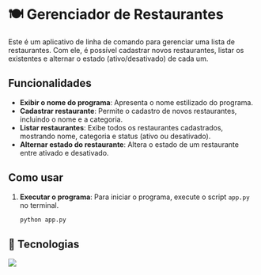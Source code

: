 # 🍽️ Gerenciador de Restaurantes

Este é um aplicativo de linha de comando para gerenciar uma lista de restaurantes. Com ele, é possível cadastrar novos restaurantes, listar os existentes e alternar o estado (ativo/desativado) de cada um.

## Funcionalidades

- **Exibir o nome do programa**: Apresenta o nome estilizado do programa.
- **Cadastrar restaurante**: Permite o cadastro de novos restaurantes, incluindo o nome e a categoria.
- **Listar restaurantes**: Exibe todos os restaurantes cadastrados, mostrando nome, categoria e status (ativo ou desativado).
- **Alternar estado do restaurante**: Altera o estado de um restaurante entre ativado e desativado.

## Como usar

1. **Executar o programa**: Para iniciar o programa, execute o script `app.py` no terminal.
   
   ```bash
   python app.py

## 🚀 Tecnologias
<div>
  <img src="https://img.shields.io/badge/Python-3776AB?style=for-the-badge&logo=python&logoColor=white">
</div>
